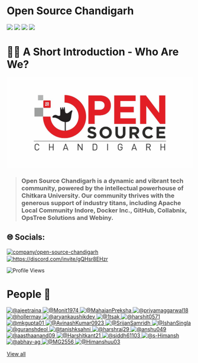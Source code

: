 # Open Source Chandigarh 
<p>
  <img src="https://img.shields.io/badge/Learn -✨-red"/>
  <img src="https://img.shields.io/badge/Foster -✨-red"/>
  <img src="https://img.shields.io/badge/Express -✨-red"/>
  <img src="https://img.shields.io/badge/Open Source is Fun-❤️-white"/>
</p>


# 🙋‍♀️ A Short Introduction - Who Are We?
<!---![](Images/Open-Source-Chandigarh.jpeg)--->
<!---![Open-Source-Chandigarh](https://user-images.githubusercontent.com/91736425/184363962-9105fbaa-9dcd-4503-ab75-3aa731e769f0.jpeg)--->
![O-S-C](https://github.com/Open-Source-Chandigarh/.github/blob/main/profile/Images/logo_osc.png)
> ### Open Source Chandigarh is a dynamic and vibrant tech community, powered by the intellectual powerhouse of Chitkara University. Our community thrives with the generous support of industry titans, including Apache Local Community Indore, Docker Inc., GitHub, Collabnix, OpsTree Solutions and Webiny.

<!---🌈 Contribution guidelines - how can the community get involved?
👩‍💻 Useful resources - where can the community find your docs? Is there anything else the community should know?
🍿 Fun facts - what does your team eat for breakfast?
🧙 Remember, you can do mighty things with the power of [Markdown](https://docs.github.com/github/writing-on-github/getting-started-with-writing-and-formatting-on-github/basic-writing-and-formatting-syntax)
--->
## 🌐 Socials:
<p align="left">
<a href="https://www.linkedin.com/company/open-source-chandigarh/" target="blank"><img align="center" src="https://raw.githubusercontent.com/rahuldkjain/github-profile-readme-generator/master/src/images/icons/Social/linked-in-alt.svg" alt="company/open-source-chandigarh" height="30" width="40" /></a>
<a href="https://discord.gg/https://discord.com/invite/gQHsr8EHzr" target="blank"><img align="center" src="https://raw.githubusercontent.com/rahuldkjain/github-profile-readme-generator/master/src/images/icons/Social/discord.svg" alt="https://discord.com/invite/gQHsr8EHzr" height="30" width="40" /></a>
</p>

<p align="left">
  <img src="https://komarev.com/ghpvc/?username=Open-Source-Chandigarh&label=Profile%20views&color=8b00ff&style=flat" alt="Profile Views" />
</p>

# People 👤
<div class="clearfix d-flex flex-wrap" style="margin: -1px">
<a class="member-avatar" data-ga-click="Orgs, go to person, location:profile people module; text:username" data-hovercard-type="user" data-hovercard-url="/users/ajeetraina/hovercard" data-octo-click="hovercard-link-click" data-octo-dimensions="link_type:self" href="/orgs/Open-Source-Chandigarh/people/ajeetraina">
<img class="avatar avatar-user" src="https://avatars.githubusercontent.com/u/313480?s=70&amp;v=4" width="55" height="55" alt="@ajeetraina">
</a>       
<a class="member-avatar" data-ga-click="Orgs, go to person, location:profile people module; text:username" data-hovercard-type="user" data-hovercard-url="/users/Monit1974/hovercard" data-octo-click="hovercard-link-click" data-octo-dimensions="link_type:self" href="/orgs/Open-Source-Chandigarh/people/Monit1974">
<img class="avatar avatar-user" src="https://avatars.githubusercontent.com/u/106236449?s=70&amp;v=4" width="55" height="55" alt="@Monit1974">
</a>  
<a class="member-avatar" data-ga-click="Orgs, go to person, location:profile people module; text:username" data-hovercard-type="user" data-hovercard-url="/users/MahajanPreksha/hovercard" data-octo-click="hovercard-link-click" data-octo-dimensions="link_type:self" href="/orgs/Open-Source-Chandigarh/people/MahajanPreksha">
<img class="avatar avatar-user" src="https://avatars.githubusercontent.com/u/121788863?s=70&amp;v=4" width="55" height="55" alt="@MahajanPreksha">
</a>  
 
<a class="member-avatar" data-ga-click="Orgs, go to person, location:profile people module; text:username" data-hovercard-type="user" data-hovercard-url="/users/priymaggarwal18/hovercard" data-octo-click="hovercard-link-click" data-octo-dimensions="link_type:self" href="/orgs/Open-Source-Chandigarh/people/priyamaggarwal18">
<img class="avatar avatar-user" src="https://avatars.githubusercontent.com/u/122437027?s=96&amp;v=4" width="55" height="55" alt="@priyamaggarwal18">
</a> 
<a class="member-avatar" data-ga-click="Orgs, go to person, location:profile people module; text:username" data-hovercard-type="user" data-hovercard-url="/users/hollermay/hovercard" data-octo-click="hovercard-link-click" data-octo-dimensions="link_type:self" href="/orgs/Open-Source-Chandigarh/people/hollermay">
<img class="avatar avatar-user" src="https://avatars.githubusercontent.com/u/122338009?s=96&amp;v=4" width="55" height="55" alt="@hollermay">
</a>
</a>         
</a>          <a class="member-avatar" data-ga-click="Orgs, go to person, location:profile people module; text:username" data-hovercard-type="user" data-hovercard-url="/users/aryankaushikdev/hovercard" data-octo-click="hovercard-link-click" data-octo-dimensions="link_type:self" href="/orgs/Open-Source-Chandigarh/people/aryankaushikdev">
            <img class="avatar avatar-user" src="https://avatars.githubusercontent.com/u/37568514?s=70&amp;v=4" width="55" height="55" alt="@aryankaushikdev">
</a>          <a class="member-avatar" data-ga-click="Orgs, go to person, location:profile people module; text:username" data-hovercard-type="user" data-hovercard-url="/users/1tsak/hovercard" data-octo-click="hovercard-link-click" data-octo-dimensions="link_type:self" href="/orgs/Open-Source-Chandigarh/people/1tsak">
            <img class="avatar avatar-user" src="https://avatars.githubusercontent.com/u/42407874?s=70&amp;v=4" width="55" height="55" alt="@1tsak">
</a>          <a class="member-avatar" data-ga-click="Orgs, go to person, location:profile people module; text:username" data-hovercard-type="user" data-hovercard-url="/users/harshit0571/hovercard" data-octo-click="hovercard-link-click" data-octo-dimensions="link_type:self" href="/orgs/Open-Source-Chandigarh/people/harshit0571">
            <img class="avatar avatar-user" src="https://avatars.githubusercontent.com/u/62325955?s=70&amp;v=4" width="55" height="55" alt="@harshit0571">
</a>          <a class="member-avatar" data-ga-click="Orgs, go to person, location:profile people module; text:username" data-hovercard-type="user" data-hovercard-url="/users/mkgupta01/hovercard" data-octo-click="hovercard-link-click" data-octo-dimensions="link_type:self" href="/orgs/Open-Source-Chandigarh/people/mkgupta01">
            <img class="avatar avatar-user" src="https://avatars.githubusercontent.com/u/66107976?s=70&amp;v=4" width="55" height="55" alt="@mkgupta01">
</a>          <a class="member-avatar" data-ga-click="Orgs, go to person, location:profile people module; text:username" data-hovercard-type="user" data-hovercard-url="/users/AvinashKumar0923/hovercard" data-octo-click="hovercard-link-click" data-octo-dimensions="link_type:self" href="/orgs/Open-Source-Chandigarh/people/AvinashKumar0923">
            <img class="avatar avatar-user" src="https://avatars.githubusercontent.com/u/71658168?s=70&amp;v=4" width="55" height="55" alt="@AvinashKumar0923">
</a>          <a class="member-avatar" data-ga-click="Orgs, go to person, location:profile people module; text:username" data-hovercard-type="user" data-hovercard-url="/users/SrijanSamridh/hovercard" data-octo-click="hovercard-link-click" data-octo-dimensions="link_type:self" href="/orgs/Open-Source-Chandigarh/people/SrijanSamridh">
            <img class="avatar avatar-user" src="https://avatars.githubusercontent.com/u/74289654?s=70&amp;v=4" width="55" height="55" alt="@SrijanSamridh">
</a>          <a class="member-avatar" data-ga-click="Orgs, go to person, location:profile people module; text:username" data-hovercard-type="user" data-hovercard-url="/users/IshanSingla/hovercard" data-octo-click="hovercard-link-click" data-octo-dimensions="link_type:self" href="/orgs/Open-Source-Chandigarh/people/IshanSingla">
            <img class="avatar avatar-user" src="https://avatars.githubusercontent.com/u/79676239?s=70&amp;v=4" width="55" height="55" alt="@IshanSingla">
</a>          <a class="member-avatar" data-ga-click="Orgs, go to person, location:profile people module; text:username" data-hovercard-type="user" data-hovercard-url="/users/guranshdeol/hovercard" data-octo-click="hovercard-link-click" data-octo-dimensions="link_type:self" href="/orgs/Open-Source-Chandigarh/people/guranshdeol">
            <img class="avatar avatar-user" src="https://avatars.githubusercontent.com/u/91736425?s=70&amp;v=4" width="55" height="55" alt="@guranshdeol">
</a>          <a class="member-avatar" data-ga-click="Orgs, go to person, location:profile people module; text:username" data-hovercard-type="user" data-hovercard-url="/users/tanishksahni/hovercard" data-octo-click="hovercard-link-click" data-octo-dimensions="link_type:self" href="/orgs/Open-Source-Chandigarh/people/tanishksahni">
            <img class="avatar avatar-user" src="https://avatars.githubusercontent.com/u/92090722?s=70&amp;v=4" width="55" height="55" alt="@tanishksahni">
</a>          <a class="member-avatar" data-ga-click="Orgs, go to person, location:profile people module; text:username" data-hovercard-type="user" data-hovercard-url="/users/harshraj29/hovercard" data-octo-click="hovercard-link-click" data-octo-dimensions="link_type:self" href="/orgs/Open-Source-Chandigarh/people/harshraj29">
            <img class="avatar avatar-user" src="https://avatars.githubusercontent.com/u/93452151?s=70&amp;v=4" width="55" height="55" alt="@harshraj29">
</a>          <a class="member-avatar" data-ga-click="Orgs, go to person, location:profile people module; text:username" data-hovercard-type="user" data-hovercard-url="/users/anshu049/hovercard" data-octo-click="hovercard-link-click" data-octo-dimensions="link_type:self" href="/orgs/Open-Source-Chandigarh/people/anshu049">
            <img class="avatar avatar-user" src="https://avatars.githubusercontent.com/u/95365748?s=70&amp;v=4" width="55" height="55" alt="@anshu049">
</a>          <a class="member-avatar" data-ga-click="Orgs, go to person, location:profile people module; text:username" data-hovercard-type="user" data-hovercard-url="/users/aasthaanand09/hovercard" data-octo-click="hovercard-link-click" data-octo-dimensions="link_type:self" href="/orgs/Open-Source-Chandigarh/people/aasthaanand09">
            <img class="avatar avatar-user" src="https://avatars.githubusercontent.com/u/95748206?s=70&amp;v=4" width="55" height="55" alt="@aasthaanand09">
</a>          <a class="member-avatar" data-ga-click="Orgs, go to person, location:profile people module; text:username" data-hovercard-type="user" data-hovercard-url="/users/Harshitkant21/hovercard" data-octo-click="hovercard-link-click" data-octo-dimensions="link_type:self" href="/orgs/Open-Source-Chandigarh/people/Harshitkant21">
            <img class="avatar avatar-user" src="https://avatars.githubusercontent.com/u/96339258?s=70&amp;v=4" width="55" height="55" alt="@Harshitkant21">
</a>          <a class="member-avatar" data-ga-click="Orgs, go to person, location:profile people module; text:username" data-hovercard-type="user" data-hovercard-url="/users/siddh61103/hovercard" data-octo-click="hovercard-link-click" data-octo-dimensions="link_type:self" href="/orgs/Open-Source-Chandigarh/people/siddh61103">
            <img class="avatar avatar-user" src="https://avatars.githubusercontent.com/u/96472929?s=70&amp;v=4" width="55" height="55" alt="@siddh61103">
</a>          <a class="member-avatar" data-ga-click="Orgs, go to person, location:profile people module; text:username" data-hovercard-type="user" data-hovercard-url="/users/s-Himansh/hovercard" data-octo-click="hovercard-link-click" data-octo-dimensions="link_type:self" href="/orgs/Open-Source-Chandigarh/people/s-Himansh">
            <img class="avatar avatar-user" src="https://avatars.githubusercontent.com/u/96992304?s=70&amp;v=4" width="55" height="55" alt="@s-Himansh">
</a>          <a class="member-avatar" data-ga-click="Orgs, go to person, location:profile people module; text:username" data-hovercard-type="user" data-hovercard-url="/users/abhay-ag/hovercard" data-octo-click="hovercard-link-click" data-octo-dimensions="link_type:self" href="/orgs/Open-Source-Chandigarh/people/abhay-ag">
            <img class="avatar avatar-user" src="https://avatars.githubusercontent.com/u/97821733?s=70&amp;v=4" width="55" height="55" alt="@abhay-ag">
</a>          <a class="member-avatar" data-ga-click="Orgs, go to person, location:profile people module; text:username" data-hovercard-type="user" data-hovercard-url="/users/MG2556/hovercard" data-octo-click="hovercard-link-click" data-octo-dimensions="link_type:self" href="/orgs/Open-Source-Chandigarh/people/MG2556">
            <img class="avatar avatar-user" src="https://avatars.githubusercontent.com/u/98271284?s=70&amp;v=4" width="55" height="55" alt="@MG2556">
</a>          <a class="member-avatar" data-ga-click="Orgs, go to person, location:profile people module; text:username" data-hovercard-type="user" data-hovercard-url="/users/Himanshuu03/hovercard" data-octo-click="hovercard-link-click" data-octo-dimensions="link_type:self" href="/orgs/Open-Source-Chandigarh/people/Himanshuu03">
            <img class="avatar avatar-user" src="https://avatars.githubusercontent.com/u/100996941?s=70&amp;v=4" width="55" height="55" alt="@Himanshuu03">
</a>
      </div>
      <br>
        <div data-view-component="true" class="mt-2">
          <a text="small" href="/orgs/Open-Source-Chandigarh/people" data-view-component="true" class="Link">
            View all
</a></div>    </div>

